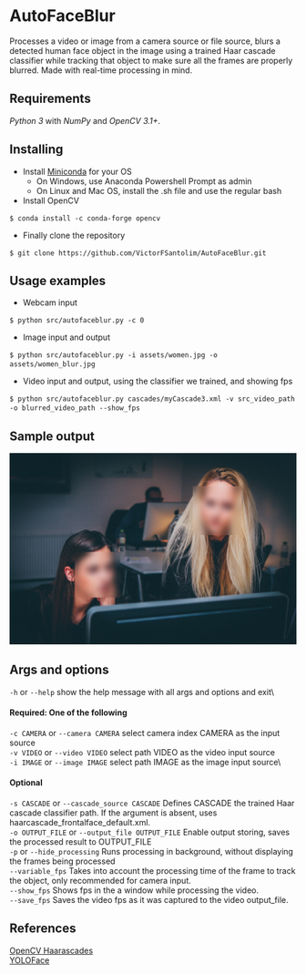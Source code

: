 # AutoFaceBlur

Processes a video or image from a camera source or file source, blurs a detected
human face object in the image using a trained Haar cascade classifier while tracking
that object to make sure all the frames are properly blurred. Made with real-time
processing in mind.

## Requirements
_Python 3_ with _NumPy_ and _OpenCV 3.1+_. 

## Installing

- Install [Miniconda](https://docs.conda.io/en/latest/miniconda.html) for your OS
	- On Windows, use Anaconda Powershell Prompt as admin
	- On Linux and Mac OS, install the .sh file and use the regular bash
- Install OpenCV
```
$ conda install -c conda-forge opencv
```
- Finally clone the repository
```
$ git clone https://github.com/VictorFSantolim/AutoFaceBlur.git
```

## Usage examples

* Webcam input
```
$ python src/autofaceblur.py -c 0
```
* Image input and output
```
$ python src/autofaceblur.py -i assets/women.jpg -o assets/women_blur.jpg
```
* Video input and output, using the classifier we trained, and showing fps
```
$ python src/autofaceblur.py cascades/myCascade3.xml -v src_video_path -o blurred_video_path --show_fps
```

## Sample output

![Imgur](assets/women_blur.jpg)

## Args and options

`-h` or `--help` show the help message with all args and options and exit\

#### Required: One of the following
`-c CAMERA` or `--camera CAMERA` select camera index CAMERA as the input source\
`-v VIDEO` or `--video VIDEO` select path VIDEO as the video input source\
`-i IMAGE` or `--image IMAGE` select path IMAGE as the image input source\

#### Optional
`-s CASCADE` or `--cascade_source CASCADE` Defines CASCADE the trained Haar cascade classifier path. If the argument is absent, uses haarcascade_frontalface_default.xml.\
`-o OUTPUT_FILE` or `--output_file OUTPUT_FILE` Enable output storing, saves the processed result to OUTPUT_FILE\
`-p` or `--hide_processing` Runs processing in background, without displaying the frames being processed\
`--variable_fps` Takes into account the processing time of the frame to track the object, only recommended for camera input.\
`--show_fps` Shows fps in the a window while processing the video.\
`--save_fps` Saves the video fps as it was captured to the video output_file.

## References

[OpenCV Haarascades](https://github.com/opencv/opencv/tree/master/data/haarcascades)\
[YOLOFace](https://github.com/sthanhng/yoloface)